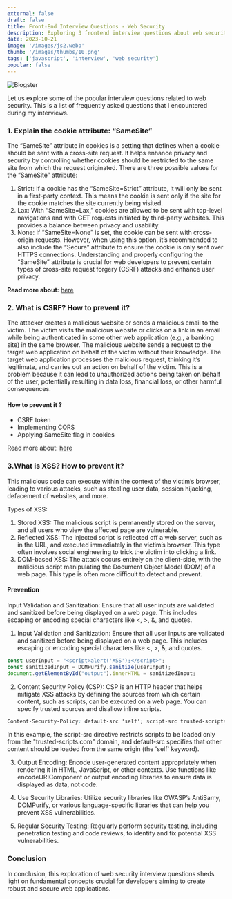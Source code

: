 ```yaml
---
external: false
draft: false
title: Front-End Interview Questions - Web Security
description: Exploring 3 frontend interview questions about web security
date: 2023-10-21
image: '/images/js2.webp'
thumb: '/images/thumbs/10.png'
tags: ['javascript', 'interview', 'web security']
popular: false
---
```


![Blogster](/images/js2.webp)

Let us explore some of the popular interview questions related to web security. This is a list of frequently asked questions that I encountered during my interviews.

### 1. Explain the cookie attribute: “SameSite”

The “SameSite” attribute in cookies is a setting that defines when a cookie should be sent with a cross-site request. It helps enhance privacy and security by controlling whether cookies should be restricted to the same site from which the request originated. There are three possible values for the “SameSite” attribute:

1. Strict: If a cookie has the “SameSite=Strict” attribute, it will only be sent in a first-party context. This means the cookie is sent only if the site for the cookie matches the site currently being visited.
2. Lax: With “SameSite=Lax,” cookies are allowed to be sent with top-level navigations and with GET requests initiated by third-party websites. This provides a balance between privacy and usability.
3. None: If “SameSite=None” is set, the cookie can be sent with cross-origin requests. However, when using this option, it’s recommended to also include the “Secure” attribute to ensure the cookie is only sent over HTTPS connections.
Understanding and properly configuring the “SameSite” attribute is crucial for web developers to prevent certain types of cross-site request forgery (CSRF) attacks and enhance user privacy.

**Read more about:**
[here](https://web.dev/articles/samesite-cookies-explained?source=post_page-----e3c4c7641a3a--------------------------------)

### 2. What is CSRF? How to prevent it?

The attacker creates a malicious website or sends a malicious email to the victim.
The victim visits the malicious website or clicks on a link in an email while being authenticated in some other web application (e.g., a banking site) in the same browser.
The malicious website sends a request to the target web application on behalf of the victim without their knowledge.
The target web application processes the malicious request, thinking it’s legitimate, and carries out an action on behalf of the victim.
This is a problem because it can lead to unauthorized actions being taken on behalf of the user, potentially resulting in data loss, financial loss, or other harmful consequences.

#### How to prevent it ?

- CSRF token
- Implementing CORS
- Applying SameSite flag in cookies

Read more about: [here](https://developer.mozilla.org/en-US/docs/Glossary/CSRF?source=post_page-----e3c4c7641a3a--------------------------------)

### 3.What is XSS? How to prevent it?

This malicious code can execute within the context of the victim’s browser, leading to various attacks, such as stealing user data, session hijacking, defacement of websites, and more.

Types of XSS:
1. Stored XSS: The malicious script is permanently stored on the server, and all users who view the affected page are vulnerable.
2. Reflected XSS: The injected script is reflected off a web server, such as in the URL, and executed immediately in the victim’s browser. This type often involves social engineering to trick the victim into clicking a link.
3. DOM-based XSS: The attack occurs entirely on the client-side, with the malicious script manipulating the Document Object Model (DOM) of a web page. This type is often more difficult to detect and prevent.

#### Prevention

Input Validation and Sanitization: Ensure that all user inputs are validated and sanitized before being displayed on a web page. This includes escaping or encoding special characters like <, >, &, and quotes.

1. Input Validation and Sanitization: Ensure that all user inputs are validated and sanitized before being displayed on a web page. This includes escaping or encoding special characters like <, >, &, and quotes.

```js
const userInput = "<script>alert('XSS');</script>";
const sanitizedInput = DOMPurify.sanitize(userInput);
document.getElementById("output").innerHTML = sanitizedInput;
```

2. Content Security Policy (CSP): CSP is an HTTP header that helps mitigate XSS attacks by defining the sources from which certain content, such as scripts, can be executed on a web page. You can specify trusted sources and disallow inline scripts.

```css
Content-Security-Policy: default-src 'self'; script-src trusted-scripts.com;
```

In this example, the script-src directive restricts scripts to be loaded only from the "trusted-scripts.com" domain, and default-src specifies that other content should be loaded from the same origin (the 'self' keyword).

3. Output Encoding: Encode user-generated content appropriately when rendering it in HTML, JavaScript, or other contexts. Use functions like encodeURIComponent or output encoding libraries to ensure data is displayed as data, not code.

4. Use Security Libraries: Utilize security libraries like OWASP’s AntiSamy, DOMPurify, or various language-specific libraries that can help you prevent XSS vulnerabilities.

5. Regular Security Testing: Regularly perform security testing, including penetration testing and code reviews, to identify and fix potential XSS vulnerabilities.


### Conclusion

In conclusion, this exploration of web security interview questions sheds light on fundamental concepts crucial for developers aiming to create robust and secure web applications.